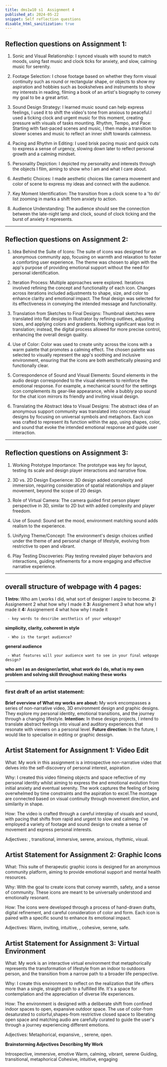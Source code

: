 ```yaml
---
title: dms1w10 s1  Assignment 4
published_at: 2024-05-22
snippet: Self reflection questions
disable_html_sanitization: true
---
```


## **Reflection questions on Assignment 1:**

1. Sonic and Visual Relationship:
   I synced visuals with sound to match moods, using fast music and clock ticks for anxiety, and slow, calming music for serenity.

2. Footage Selection:
   I chose footage based on whether they form visual continuity such as round or rectangular shape, or objects to show my aspiration and hobbies such as bookshelves and instruments to show my interests in reading, filming a book of an artist's biography to convey my goal to be a great artist.

3. Sound Design Strategy:
   I learned music sound can help express feelings, I used it to shift the video's tone from anxious to peaceful.I used a ticking clock and urgent music for this moment, creating pressure with visuals of tasks mounting.
   Rhythm, Tempo, and Pace:
   Starting with fast-paced scenes and music, I then made a transition to slower scenes and music to reflect an inner shift towards calmness.

4. Pacing and Rhythm in Editing:
   I used brisk pacing music and quick cuts to express a sense of urgency, slowing down later to reflect personal growth and a calming mindset.

5. Personality Depiction:
   I depicted my personality and interests through the objects I film, aiming to show who I am and what I care about.

6. Aesthetic Choices:
   I made aesthetic choices like camera movement and color of scene to express my ideas and connect with the audience.

7. Key Moment Identification:
   The transition from a clock scene to a 'to do' list zooming in marks a shift from anxiety to action.

8. Audience Understanding:
   The audience should see the connection between the late-night lamp and clock, sound of clock ticking and the burst of anxiety it represents.

---

## **Reflection questions on Assignment 2:**

1. Idea Behind the Suite of Icons:
   The suite of icons was designed for an anonymous community app, focusing on warmth and relaxation to foster a comforting user experience. The theme was chosen to align with the app's purpose of providing emotional support without the need for personal identification.

2. Iteration Process:
   Multiple approaches were explored. Iterations involved refining the concept and functionality of each icon. Changes across iterations included adjustments to shape, size, and color to enhance clarity and emotional impact. The final design was selected for its effectiveness in conveying the intended message and functionality.

3. Translation from Sketches to Final Designs:
   Thumbnail sketches were translated into flat designs in Illustrator by refining outlines, adjusting sizes, and applying colors and gradients. Nothing significant was lost in translation; instead, the digital process allowed for more precise control, enhancing the overall design quality.

4. Use of Color:
   Color was used to create unity across the icons with a warm palette that promotes a calming effect. The chosen palette was selected to visually represent the app's soothing and inclusive environment, ensuring that the icons are both aesthetically pleasing and functionally clear.

5. Correspondence of Sound and Visual Elements:
   Sound elements in the audio design corresponded to the visual elements to reinforce the emotional response. For example, a mechanical sound for the settings icon complements its gear-like appearance, while a bubbly pop sound for the chat icon mirrors its friendly and inviting visual design.

6. Translating the Abstract Idea to Visual Designs:
   The abstract idea of an anonymous support community was translated into concrete visual designs by focusing on universal symbols and metaphors. Each icon was crafted to represent its function within the app, using shapes, color, and sound that evoke the intended emotional response and guide user interaction.

---

## **Reflection questions on Assignment 3:**

1. Working Prototype Importance:
   The prototype was key for layout, testing its scale and design player interactions and narrative flow.

2. 3D vs. 2D Design Experience:
   3D design added complexity and immersion, requiring consideration of spatial relationships and player movement, beyond the scope of 2D design.

3. Role of Virtual Camera:
   The camera guided first person player perspective in 3D, similar to 2D but with added complexity and player freedom.

4. Use of Sound:
   Sound set the mood, environment matching sound adds realism to the experience.

5. Unifying Theme/Concept:
   The environment's design choices unified under the theme of and personal change of lifestyle, evolving from restrictive to open and vibrant.

6. Play Testing Discoveries:
   Play testing revealed player behaviors and interactions, guiding refinements for a more engaging and effective narrative experience.

---

## overall structure of webpage with 4 pages:

**1 Intro:** Who am I,works I did, what sort of designer I aspire to become.
**2:** Assignement 2 what how why I made it
**3:** Assignement 3 what how why I made it
**4:** Assignement 4 what how why I made it

     - key words to describe aesthetics of your webpage?


**simplicity, clarity, coherent in style**

     - Who is the target audience?

**general audience**

     - What features will your audience want to see in your final webpage design?

**who am I as an designer/artist, what work do I do, what is my own problem and solving skill throughout making these works**

---

### first draft of an artist statement:

**Brief overview of What my works are about:**
My work encompasses a series of non-narrative video, 3D environment design and graphic designs. They explore my personal identity, emotional transitions, and the journey through a changing lifestyle.
**Intention:** In these design projects, I intend to translate abstract feelings into visual and auditory experiences that resonate with viewers on a personal level.
**Future direction:** In the future, I would like to specialise in editing or graphic dessign.

## Artist Statement for Assignment 1: Video Edit

What: My work in this assignment is a introspective non-narrative video that delves into the self-discovery of personal interest, aspiration .

Why: I created this video filmeing objects and space reflective of my personal identity whilst aiming to express the and emotional evolution from initial anxiety and eventual serenity. The work captures the feeling of being overwhelmed by time constraints and the aspiration to excel.The montage are connected based on visual continuity through movement direction, and similarity in shape.

How: The video is crafted through a careful interplay of visuals and sound, with pacing that shifts from rapid and urgent to slow and calming. I've employed a variety of footage and sound design to create a sense of movement and express personal interests.

Adjectives: , transitional, immersive, serene, anxious, rhythmic, visual.

## Artist Statement for Assignment 2: Graphic Icons

What: This suite of therapeutic graphic icons is designed for an anonymous community platform, aiming to provide emotional support and mental health resources.

Why: With the goal to create icons that convey warmth, safety, and a sense of community. These icons are meant to be universally understood and emotionally resonant.

How: The icons were developed through a process of hand-drawn drafts, digital refinement, and careful consideration of color and form. Each icon is paired with a specific sound to enhance its emotional impact.

Adjectives: Warm, inviting, intuitive, , cohesive, serene, safe.

## Artist Statement for Assignment 3: Virtual Environment

What: My work is an interactive virtual environment that metaphorically represents the transformation of lifestyle from an indoor to outdoors person, and the transition from a narrow path to a broader life perspective.

Why: I create this environment to reflect on the realization that life offers more than a single, straight path to a fulfilled life. It's a space for contemplation and the appreciation of diverse life experiences.

How: The environment is designed with a deliberate shift from confined indoor spaces to open, expansive outdoor space. The use of color-from desaturated to colorful,shapes-from restrictive closed space to liberating open space and matching audio are carefully curated to guide the user's through a journey experiencing different emotions.

Adjectives: Metaphorical, expansive, , serene, open.

**Brainstorming Adjectives Describing My Work**

Introspective, immersive, emotive
Warm, calming, vibrant, serene
Guiding, transitional, metaphorical
Cohesive, intuitive, engaging
